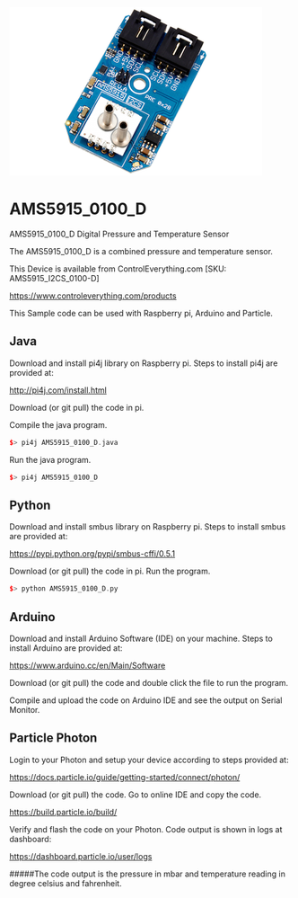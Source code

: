 [![AMS5915_0100_D](AMS5915_I2CS_0100-D.png)](https://www.controleverything.com/products)
# AMS5915_0100_D
AMS5915_0100_D Digital Pressure and Temperature Sensor

The AMS5915_0100_D is a combined pressure and temperature sensor.

This Device is available from ControlEverything.com [SKU: AMS5915_I2CS_0100-D]

https://www.controleverything.com/products

This Sample code can be used with Raspberry pi, Arduino and Particle.

## Java
Download and install pi4j library on Raspberry pi. Steps to install pi4j are provided at:

http://pi4j.com/install.html

Download (or git pull) the code in pi.

Compile the java program.
```cpp
$> pi4j AMS5915_0100_D.java
```

Run the java program.
```cpp
$> pi4j AMS5915_0100_D
```

## Python
Download and install smbus library on Raspberry pi. Steps to install smbus are provided at:

https://pypi.python.org/pypi/smbus-cffi/0.5.1

Download (or git pull) the code in pi. Run the program.

```cpp
$> python AMS5915_0100_D.py
```

## Arduino
Download and install Arduino Software (IDE) on your machine. Steps to install Arduino are provided at:

https://www.arduino.cc/en/Main/Software

Download (or git pull) the code and double click the file to run the program.

Compile and upload the code on Arduino IDE and see the output on Serial Monitor.


## Particle Photon

Login to your Photon and setup your device according to steps provided at:

https://docs.particle.io/guide/getting-started/connect/photon/

Download (or git pull) the code. Go to online IDE and copy the code.

https://build.particle.io/build/

Verify and flash the code on your Photon. Code output is shown in logs at dashboard:

https://dashboard.particle.io/user/logs

#####The code output is the pressure in mbar and temperature reading in degree celsius and fahrenheit.
